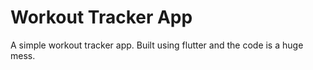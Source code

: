 # Workout Tracker App

A simple workout tracker app. Built using flutter and the code is a huge mess.
